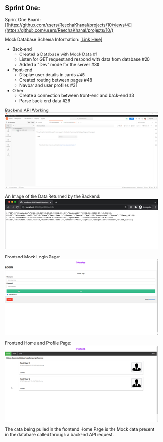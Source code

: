 ## Sprint One:

Sprint One Board: [[https://github.com/users/ReechaKhanal/projects/10/views/4]](https://github.com/users/ReechaKhanal/projects/10/)

Mock Database Schema Information: [[Link Here]](https://github.com/ReechaKhanal/RoommateSearch/wiki/Database)

- Back-end
  - Created a Database with Mock Data #1
  - Listen for GET request and respond with data from database #20
  - Added a "Dev" mode for the server #38
- Front-end
    - Display user details in cards #45
    - Created routing between pages #48
    - Navbar and user profiles #31
- Other
  - Create a connection between front-end and back-end #3
  - Parse back-end data #26

Backend API Working:
![](./Images/Postman-API-backend_GetAllUserInfo.gif)

An Image of the Data Returned by the Backend:
<img src="./Images/Backend_API_Request_in_Browser.png" />

Frontend Mock Login Page:
![](./Images/Frontend_Video_LoginPage.gif)

Frontend Home and Profile Page:
![](./Images/Frontend_Video_HomePage.gif)

The data being pulled in the frontend Home Page is the Mock data present in the database called through a backend API request.
